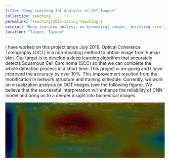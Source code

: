 ```yaml
---
title: "Deep Learning for Analysis of OCT Images"
collection: teaching
permalink: /teaching/2015-spring-teaching-1
excerpt: "Deep learning analysis on biomedical images. <br/><img src='/images/OCT.jpg' width='600' >"
location: "Taipei, Taiwan"
---
```


I have worked on this project since July 2019. Optical Coherence Tomography (OCT) is a non-invading method to obtain image from human skin. Our target is to develop a deep learning algorithm that accurately detects Squamous Cell Carcinoma (SCC) so that we can complete the whole detection process in a short time. This project is on-going and I have improved the accuracy by over 10%. This improvement resulted from the modification in network structure and training schedule. Currently, we work on visualization analysis on OCT images (see the following figure). We believe that the successful interpretation will enhance the reliability of CNN model and bring us to a deeper insight into biomedical images.

<img src='/images/OCT.jpg' width='600' >
